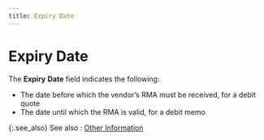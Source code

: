 ```yaml
---
title: Expiry Date
---
```


# Expiry Date


The **Expiry** **Date** field indicates the following:

- The date before which the vendor’s RMA must be received, for a debit quote
- The date until which the RMA is valid, for a debit memo



{:.see_also}
See also
: [Other Information]({{site.pp_baseurl}}/return-proc/doc-prof/contents/tabs/details/other-information/other_information_pr.html)
